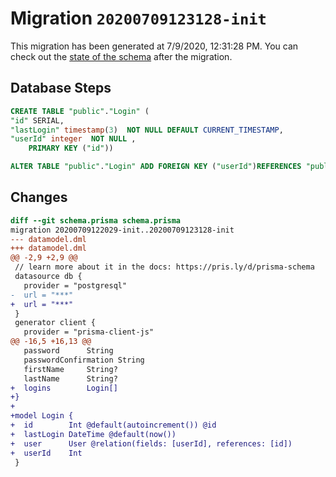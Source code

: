 # Migration `20200709123128-init`

This migration has been generated at 7/9/2020, 12:31:28 PM.
You can check out the [state of the schema](./schema.prisma) after the migration.

## Database Steps

```sql
CREATE TABLE "public"."Login" (
"id" SERIAL,
"lastLogin" timestamp(3)  NOT NULL DEFAULT CURRENT_TIMESTAMP,
"userId" integer  NOT NULL ,
    PRIMARY KEY ("id"))

ALTER TABLE "public"."Login" ADD FOREIGN KEY ("userId")REFERENCES "public"."User"("id") ON DELETE CASCADE  ON UPDATE CASCADE
```

## Changes

```diff
diff --git schema.prisma schema.prisma
migration 20200709122029-init..20200709123128-init
--- datamodel.dml
+++ datamodel.dml
@@ -2,9 +2,9 @@
 // learn more about it in the docs: https://pris.ly/d/prisma-schema
 datasource db {
   provider = "postgresql"
-  url = "***"
+  url = "***"
 }
 generator client {
   provider = "prisma-client-js"
@@ -16,5 +16,13 @@
   password      String
   passwordConfirmation String
   firstName     String?
   lastName      String?
+  logins        Login[]
+}
+
+model Login {
+  id        Int @default(autoincrement()) @id
+  lastLogin DateTime @default(now())
+  user      User @relation(fields: [userId], references: [id])
+  userId    Int
 }
```

